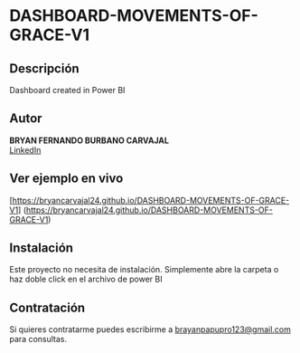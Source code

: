 # DASHBOARD-MOVEMENTS-OF-GRACE-V1


## Descripción
Dashboard created in Power BI

## Autor
**BRYAN FERNANDO BURBANO CARVAJAL**  
[LinkedIn](www.linkedin.com/in/bryanburbanocarvajal)  

## Ver ejemplo en vivo
[https://bryancarvajal24.github.io/DASHBOARD-MOVEMENTS-OF-GRACE-V1] (https://bryancarvajal24.github.io/DASHBOARD-MOVEMENTS-OF-GRACE-V1)

## Instalación
Este proyecto no necesita de instalación. Simplemente abre la carpeta o haz doble click en el archivo de power BI

## Contratación
Si quieres contratarme puedes escribirme a brayanpapupro123@gmail.com para consultas.
